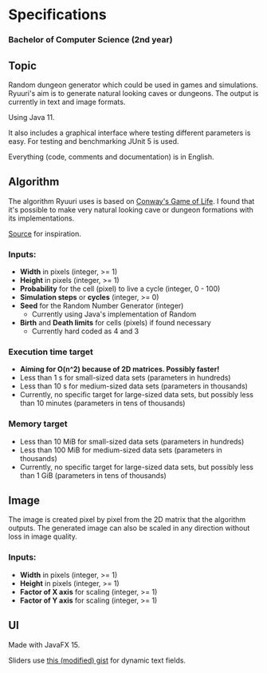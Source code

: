 # Specifications

### Bachelor of Computer Science (2nd year)

## Topic

Random dungeon generator which could be used in games and simulations. Ryuuri's aim is to generate natural looking caves or dungeons. The output is currently in text and image formats.

Using Java 11.

It also includes a graphical interface where testing different parameters is easy. For testing and benchmarking JUnit 5 is used.

Everything (code, comments and documentation) is in English.

## Algorithm

The algorithm Ryuuri uses is based on [Conway's Game of Life](https://en.wikipedia.org/wiki/Conway%27s_Game_of_Life). I found that it's possible to make very natural looking cave or dungeon formations with its implementations.

[Source](http://roguebasin.roguelikedevelopment.org/index.php?title=Cellular_Automata_Method_for_Generating_Random_Cave-Like_Levels) for inspiration.

### Inputs:
- **Width** in pixels (integer, >= 1)
- **Height** in pixels (integer, >= 1)
- **Probability** for the cell (pixel) to live a cycle (integer, 0 - 100)
- **Simulation steps** or **cycles** (integer, >= 0)
- **Seed** for the Random Number Generator (integer)
  - Currently using Java's implementation of Random
- **Birth** and **Death limits** for cells (pixels) if found necessary
  - Currently hard coded as 4 and 3

### Execution time target
- **Aiming for O(n^2) because of 2D matrices. Possibly faster!**
- Less than 1 s for small-sized data sets (parameters in hundreds)
- Less than 10 s for medium-sized data sets (parameters in thousands)
- Currently, no specific target for large-sized data sets, but possibly less than 10 minutes (parameters in tens of thousands)

### Memory target
- Less than 10 MiB for small-sized data sets (parameters in hundreds)
- Less than 100 MiB for medium-sized data sets (parameters in thousands)
- Currently, no specific target for large-sized data sets, but possibly less than 1 GiB (parameters in tens of thousands)

## Image

The image is created pixel by pixel from the 2D matrix that the algorithm outputs. The generated image can also be scaled in any direction without loss in image quality.

### Inputs:
- **Width** in pixels (integer, >= 1)
- **Height** in pixels (integer, >= 1)
- **Factor of X axis** for scaling (integer, >= 1)
- **Factor of Y axis** for scaling (integer, >= 1)

## UI

Made with JavaFX 15.

Sliders use [this (modified) gist](https://gist.github.com/jewelsea/1962045) for dynamic text fields.
